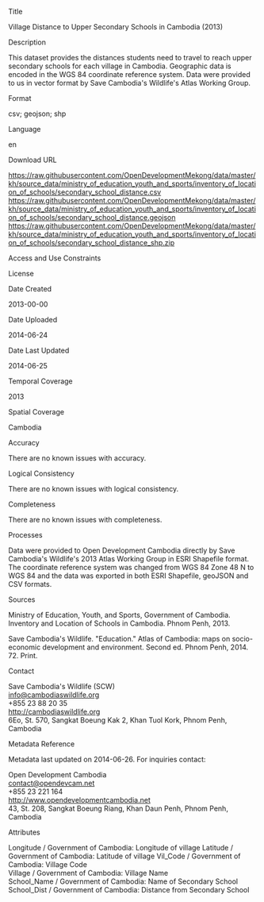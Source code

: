 Title

Village Distance to Upper Secondary Schools in Cambodia (2013)

Description

This dataset provides the distances students need to travel to reach upper secondary schools for each village in Cambodia. Geographic data is encoded in the WGS 84 coordinate reference system. Data were provided to us in vector format by Save Cambodia's Wildlife's Atlas Working Group.

Format

csv; geojson; shp

Language

en

Download URL

https://raw.githubusercontent.com/OpenDevelopmentMekong/data/master/kh/source_data/ministry_of_education_youth_and_sports/inventory_of_location_of_schools/secondary_school_distance.csv
https://raw.githubusercontent.com/OpenDevelopmentMekong/data/master/kh/source_data/ministry_of_education_youth_and_sports/inventory_of_location_of_schools/secondary_school_distance.geojson
https://raw.githubusercontent.com/OpenDevelopmentMekong/data/master/kh/source_data/ministry_of_education_youth_and_sports/inventory_of_location_of_schools/secondary_school_distance_shp.zip

Access and Use Constraints



License



Date Created

2013-00-00

Date Uploaded

2014-06-24

Date Last Updated

2014-06-25

Temporal Coverage

2013

Spatial Coverage

Cambodia

Accuracy

There are no known issues with accuracy.

Logical Consistency

There are no known issues with logical consistency.

Completeness

There are no known issues with completeness.

Processes

Data were provided to Open Development Cambodia directly by Save Cambodia's Wildlife's 2013 Atlas Working Group in ESRI Shapefile format. The coordinate reference system was changed from WGS 84 Zone 48 N to WGS 84 and the data was exported in both ESRI Shapefile, geoJSON and CSV formats.

Sources

Ministry of Education, Youth, and Sports, Government of Cambodia. Inventory and Location of Schools in Cambodia. Phnom Penh, 2013.

Save Cambodia's Wildlife. "Education." Atlas of Cambodia: maps on socio-economic development and environment. Second ed. Phnom Penh, 2014. 72. Print.

Contact

Save Cambodia's Wildlife (SCW)  
info@cambodiaswildlife.org  
+855 23 88 20 35  
http://cambodiaswildlife.org  
6Eo, St. 570, Sangkat Boeung Kak 2, Khan Tuol Kork, Phnom Penh, Cambodia  

Metadata Reference

Metadata last updated on 2014-06-26. For inquiries contact:

Open Development Cambodia  
contact@opendevcam.net  
+855 23 221 164  
http://www.opendevelopmentcambodia.net  
43, St. 208, Sangkat Boeung Riang, Khan Daun Penh, Phnom Penh, Cambodia  

Attributes

Longitude / Government of Cambodia: Longitude of village
Latitude / Government of Cambodia: Latitude of village
Vil_Code / Government of Cambodia: Village Code  
Village / Government of Cambodia:	Village Name  
School_Name / Government of Cambodia: Name of Secondary School  
School_Dist / Government of Cambodia: Distance from Secondary School  



